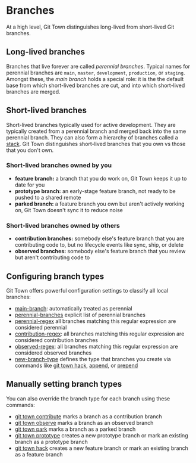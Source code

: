# Branches

At a high level, Git Town distinguishes long-lived from short-lived Git
branches.

## Long-lived branches

Branches that live forever are called _perennial branches_. Typical names for
perennial branches are `main`, `master`, `development`, `production`, or
`staging`. Amongst these, the _main branch_ holds a special role: it is the the
default base from which short-lived branches are cut, and into which short-lived
branches are merged.

## Short-lived branches

Short-lived branches typically used for active development. They are typically
created from a perennial branch and merged back into the same perennial branch.
They can also form a hierarchy of branches called a
[stack](../stacked-changes.md). Git Town distinguishes short-lived branches that
you own vs those that you don't own.

### Short-lived branches owned by you

- **feature branch:** a branch that you do work on, Git Town keeps it up to date
  for you
- **prototype branch:** an early-stage feature branch, not ready to be pushed to
  a shared remote
- **parked branch:** a feature branch you own but aren't actively working on,
  Git Town doesn't sync it to reduce noise

### Short-lived branches owned by others

- **contribution branches:** somebody else's feature branch that you are
  contributing code to, but no lifecycle events like sync, ship, or delete
- **observed branches:** somebody else's feature branch that you review but
  aren't contributing code to

## Configuring branch types

Git Town offers powerful configuration settings to classify all local branches:

- [main-branch](main-branch.md): automatically treated as perennial
- [perennial-branches](perennial-branches.md) explicit list of perennial
  branches
- [perennial-regex](perennial-regex.md) all branches matching this regular
  expression are considered perennial
- [contribution-regex](contribution-regex.md): all branches matching this
  regular expression are considered contribution branches
- [observed-regex](observed-regex.md): all branches matching this regular
  expression are considered observed branches
- [new-branch-type](new-branch-type.md) defines the type that branches you
  create via commands like [git town hack](../commands/hack.md),
  [append](../commands/append.md), or [prepend](../commands/prepend.md)

## Manually setting branch types
You can also override the branch type for each branch using these commands:

- [git town contribute](../commands/contribute.md) marks a branch as a
  contribution branch
- [git town observe](../commands/observe.md) marks a branch as an observed
  branch
- [git town park](../commands/park.md) marks a branch as a parked branch
- [git town prototype](../commands/prototype.md) creates a new prototype branch
  or mark an existing branch as a prototype branch
- [git town hack](../commands/hack.md) creates a new feature branch or mark an
  existing branch as a feature branch
